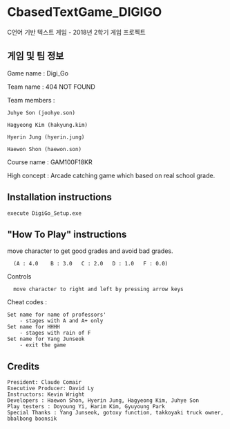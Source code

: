 # CbasedTextGame_DIGIGO
C언어 기반 텍스트 게임 - 2018년 2학기 게임 프로젝트

## 게임 및 팀 정보
Game name : Digi_Go

Team name : 404 NOT FOUND

Team members :

	Juhye Son (joohye.son)
  
	Hagyeong Kim (hakyung.kim)
  
	Hyerin Jung (hyerin.jung)
  
	Haewon Shon (haewon.son)
  
Course name : GAM100F18KR

High concept : Arcade catching game which based on real school grade.

## Installation instructions
	execute DigiGo_Setup.exe

## "How To Play" instructions
  move character to get good grades and avoid bad grades.
  
	  (A : 4.0    B : 3.0   C : 2.0   D : 1.0   F : 0.0)
  
  Controls
  
	  move character to right and left by pressing arrow keys

  Cheat codes :
  
	Set name for name of professors'
		- stages with A and A+ only
	Set name for HHHH
		- stages with rain of F
	Set name for Yang Junseok
		- exit the game

## Credits
	President: Claude Comair
	Executive Producer: David Ly
	Instructors: Kevin Wright
	Developers : Haewon Shon, Hyerin Jung, Hagyeong Kim, Juhye Son
	Play testers : Doyoung Yi, Harim Kim, Gyuyoung Park
	Special Thanks : Yang Junseok, gotoxy function, takkoyaki truck owner, bbalbong boonsik
